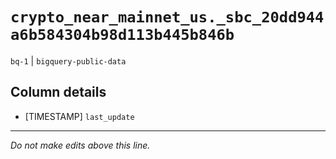 # `crypto_near_mainnet_us._sbc_20dd944a6b584304b98d113b445b846b`
`bq-1` | `bigquery-public-data`

## Column details
* [TIMESTAMP] `last_update`

-------------------------------------------------------------------------------
*Do not make edits above this line.*
